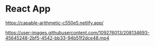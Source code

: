 #  React App


https://capable-arithmetic-c550e5.netlify.app/



https://user-images.githubusercontent.com/109276013/208134693-45645248-2bf5-4542-bb33-94b51f2dce48.mp4

